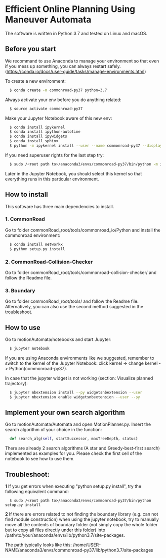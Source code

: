 # Efficient Online Planning Using Maneuver Automata

The software is written in Python 3.7 and tested on Linux and macOS.

## Before you start
We recommand to use Anaconda to manage your environment so that even if you mess up something, you can always restart safely.
(https://conda.io/docs/user-guide/tasks/manage-environments.html)

To create a new environment:
```sh
  $ conda create -n commonroad-py37 python=3.7
```
Always activate your env before you do anything related:
```sh
  $ source activate commonroad-py37
```
Make your Jupyter Notebook aware of this new env:
```sh
  $ conda install ipykernel
  $ conda install ipython-autotime
  $ conda install ipywidgets
  $ conda install sphinx
  $ python -m ipykernel install --user --name commonroad-py37 --display-name "Python (commonroad-py37)"
```

If you need superuser rights for the last step try:
```sh
  $ sudo /<root path to>/anaconda3/envs/commonroad-py37/bin/python -m ipykernel install --user --name commonroad-py37 --display-name "Python (commonroad-py37)"
```


Later in the Jupyter Notebook, you should select this kernel so that everything runs in this particular environment.


## How to install
This software has three main dependencies to install.

### 1. CommonRoad
Go to folder commonRoad_root/tools/commonroad_io/Python and install the commonroad environment:
```sh
  $ conda install networkx
  $ python setup.py install
```


### 2. CommonRoad-Collision-Checker
Go to folder commonRoad_root/tools/commonroad-collision-checker/ and follow the Readme file.

### 3. Boundary
Go to folder commonRoad_root/tools/ and follow the Readme file. Alternatively, you can also use the second method suggested in the troubleshoot.

## How to use

Go to motionAutomata/notebooks and start Jupyter:
```sh
  $ jupyter notebook
```

If you are using Anaconda environments like we suggested, remember to switch to the kernel of the Jupyter Notebook: click kernel -> change kernel -> Python(commonroad-py37).

In case that the jupyter widget is not working (section: Visualize planned trajectory):
```sh
  $ jupyter nbextension install --py widgetsnbextension --user
  $ jupyter nbextension enable widgetsnbextension --user --py
```

## Implement your own search algorithm

Go to motionAutomata/Automata and open MotionPlanner.py. Insert the search algorithm of your choice in the function:

```python
  def search_alg(self, startSuccessor, maxTreeDepth, status)
```

There are already 2 search algorithms (A star and Greedy-best-first search) implemented as examples for you. Please check the first cell of the notebook to see how to use them.



## Troubleshoot:

**1**
If you get errors when executing "python setup.py install", try the following equivalent command:
```
  $ sudo /<root path to>/anaconda3/envs/commonroad-py37/bin/python setup.py install
```

**2**
If there are errors related to not finding the boundary library (e.g. can not find module construction) when using the jupyter notebook, try to manually move all the contents of boundary folder (not simply copy the whole folder but to copy all files directly under this folder) into /path/to/your/anaconda/envs/lib/python3.7/site-packages.

The path typically looks like this: /home/USER-NAME/anaconda3/envs/commonroad-py37/lib/python3.7/site-packages
